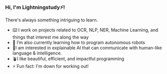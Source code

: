 ### Hi, I'm Lightningstudy⚡!

There's always something intriguing to learn.

- ⌨️ I work on projects related to OCR, NLP, NER, Machine Learning, and things that interest me along the way
- 🤖 I’m also currently learning how to program autonomous robots
- 👀I am interested in explainable AI that can communicate with human-like language & intelligence.
- 🪴I like beautiful, efficient, and impactful programming
- ⚡ Fun fact: I'm down for working out!
